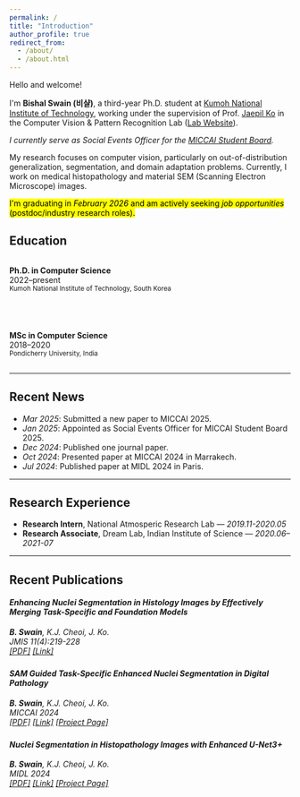 ```yaml
---
permalink: /
title: "Introduction"
author_profile: true
redirect_from: 
  - /about/
  - /about.html
---
```


<i class="fas fa-hands-praying"></i>  Hello and welcome!

I'm **Bishal Swain (비샬)**, a third-year Ph.D. student at [Kumoh National Institute of Technology](https://www.kumoh.ac.kr/), working under the supervision of Prof. [Jaepil Ko](http://cvpr.kumoh.ac.kr/nonezero/) in the Computer Vision & Pattern Recognition Lab ([Lab Website](http://cvpr.kumoh.ac.kr/)).

*I currently serve as Social Events Officer for the [MICCAI Student Board](https://miccai-sb.github.io/organization.html).*

My research focuses on computer vision, particularly on out-of-distribution generalization, segmentation, and domain adaptation problems. Currently, I work on medical histopathology and material SEM (Scanning Electron Microscope) images.

<mark>I'm graduating in <i>February 2026</i> and am actively seeking <i>job opportunities</i> (postdoc/industry research roles). </mark>

<h2><i class="fas fa-graduation-cap"></i>  Education</h2>

<div style="display: flex; flex-wrap: wrap; gap: 40px;">

<div style="flex: 1; min-width: 250px;">
<p>
 <strong>Ph.D. in Computer Science</strong><br>
2022–present<br>
<small>Kumoh National Institute of Technology, South Korea</small>
</p>
</div>

<div style="flex: 1; min-width: 250px;">

<p>
 <strong>MSc in Computer Science</strong><br>
2018–2020<br>
<small>Pondicherry University, India</small>
</p>
</div>

</div>

---

## <i class="fas fa-newspaper"></i>  Recent News

-  *Mar 2025*: Submitted a new paper to MICCAI 2025.
-  *Jan 2025*: Appointed as Social Events Officer for MICCAI Student Board 2025.
-  *Dec 2024*: Published one journal paper.
-  *Oct 2024*: Presented paper at MICCAI 2024 in Marrakech.
-  *Jul 2024*: Published paper at MIDL 2024 in Paris.


---

## <i class="fas fa-briefcase"></i>  Research Experience

- **Research Intern**, National Atmosperic Research Lab — *2019.11-2020.05*  
- **Research Associate**, Dream Lab, Indian Institute of Science — *2020.06–2021-07*  

---

## <i class="fas fa-file-contract"></i>  Recent Publications

<div class="media">
  <div class="media-body">
    <h5 class="mt-0">Enhancing Nuclei Segmentation in Histology Images by Effectively Merging Task-Specific and Foundation Models</h5>
    <h5 style="font-weight: normal; margin-top: -5px;">
    <strong>B. Swain</strong>, K.J. Cheoi, J. Ko. <br>
    JMIS 11(4):219-228 <br>
    <a href="/files/jmis-11-4-219.pdf">[PDF]</a> <a href="https://www.jmis.org/archive/view_article?pid=jmis-11-4-219">[Link]</a> 
    </h5>
  </div>
</div>

<div class="media">
  <!-- <img class="mr-3" src="/images/paper2_thumbnail.png" width="100"> -->
  <div class="media-body">
    <h5 class="mt-0">SAM Guided Task-Specific Enhanced Nuclei Segmentation in Digital Pathology</h5>
    <h5 style="font-weight: normal; margin-top: -5px;">
    <strong>B. Swain</strong>, K.J. Cheoi, J. Ko. <br>
    MICCAI 2024 <br>
    <a href="https://papers.miccai.org/miccai-2024/paper/3533_paper.pdf">[PDF]</a> <a href="https://link.springer.com/chapter/10.1007/978-3-031-72114-4_52">[Link]</a>  <a href="https://cvpr-kit.github.io/SAM-Guided-Enhanced-Nuclei-Segmentation/">[Project Page]</a>
    </h5>
  </div>
</div>

<div class="media">
  <div class="media-body">
    <h5 class="mt-0">Nuclei Segmentation in Histopathology Images with Enhanced U-Net3+</h5>
    <h5 style="font-weight: normal; margin-top: -5px;">
    <strong>B. Swain</strong>, K.J. Cheoi, J. Ko. <br>
    MIDL 2024 <br>
    <a href="https://raw.githubusercontent.com/mlresearch/v250/main/assets/swain24a/swain24a.pdf">[PDF]</a> <a href="https://proceedings.mlr.press/v250/swain24a.html">[Link]</a>  <a href="https://cvpr-kit.github.io/NucleiSeg-in-Histopathology-Images/">[Project Page]</a>
    </h5>
  </div>
</div>